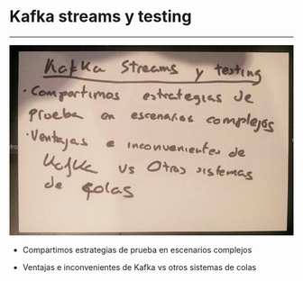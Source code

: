 # Kafka streams y testing
---


![image](kafka-stream-testing.jpg)

* Compartimos estrategias de prueba en escenarios complejos

* Ventajas e inconvenientes de Kafka vs otros sistemas de colas
